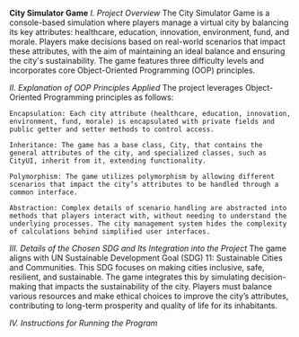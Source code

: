 **City Simulator Game**
*I. Project Overview*
The City Simulator Game is a console-based simulation where players manage a virtual city by balancing its key attributes: healthcare, education, innovation, environment, fund, and morale. Players make decisions based on real-world scenarios that impact these attributes, with the aim of maintaining an ideal balance and ensuring the city's sustainability. The game features three difficulty levels and incorporates core Object-Oriented Programming (OOP) principles.

*II. Explanation of OOP Principles Applied*
The project leverages Object-Oriented Programming principles as follows:

    Encapsulation: Each city attribute (healthcare, education, innovation, environment, fund, morale) is encapsulated with private fields and public getter and setter methods to control access.

    Inheritance: The game has a base class, City, that contains the general attributes of the city, and specialized classes, such as CityUI, inherit from it, extending functionality.

    Polymorphism: The game utilizes polymorphism by allowing different scenarios that impact the city’s attributes to be handled through a common interface.

    Abstraction: Complex details of scenario handling are abstracted into methods that players interact with, without needing to understand the underlying processes. The city management system hides the complexity of calculations behind simplified user interfaces.

*III. Details of the Chosen SDG and Its Integration into the Project*
The game aligns with UN Sustainable Development Goal (SDG) 11: Sustainable Cities and Communities. This SDG focuses on making cities inclusive, safe, resilient, and sustainable. The game integrates this by simulating decision-making that impacts the sustainability of the city. Players must balance various resources and make ethical choices to improve the city’s attributes, contributing to long-term prosperity and quality of life for its inhabitants.

*IV. Instructions for Running the Program*